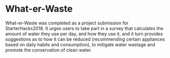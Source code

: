 # What-er-Waste
What-er-Waste was completed as a project submission for StarterHacks2018. It urges users to take part in a survey that calculates the amount of water they use per day, and how they use it, and it turn provides suggestions as to how it can be reduced (recommending certain appliances based on daily habits and consumption), to mitigate water wastage and promote the conservation of clean water.
